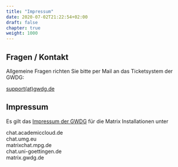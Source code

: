 ```yaml
---
title: "Impressum"
date: 2020-07-02T21:22:54+02:00
draft: false
chapter: true
weight: 1000
---
```

## Fragen / Kontakt

Allgemeine Fragen richten Sie bitte per Mail an das Ticketsystem der GWDG:

<a href="mailto:support@gwdg.de">support(at)gwdg.de</a>

## Impressum

Es gilt das [Impressum der GWDG](https://gwdg.de/impressum/) für die Matrix Installationen unter

chat.academiccloud.de<br>
chat.umg.eu<br>
matrixchat.mpg.de<br>
chat.uni-goettingen.de<br>
matrix.gwdg.de<br>

